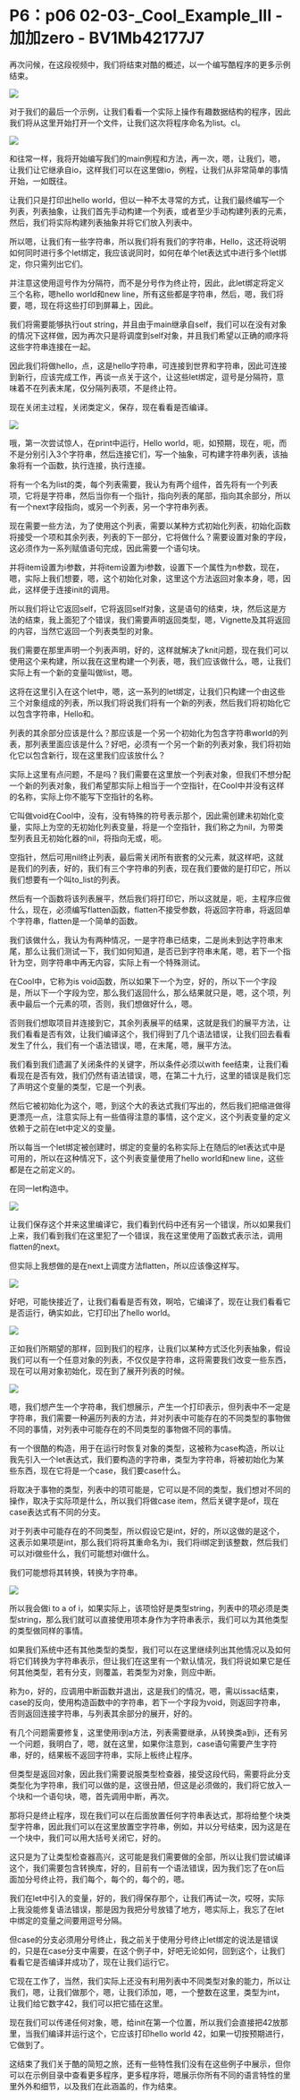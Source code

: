 # P6：p06 02-03-_Cool_Example_III - 加加zero - BV1Mb42177J7

再次问候，在这段视频中，我们将结束对酷的概述，以一个编写酷程序的更多示例结束。

![](img/b7f7f95dfb31e6967bb48ac551b7f059_1.png)

对于我们的最后一个示例，让我们看看一个实际上操作有趣数据结构的程序，因此我们将从这里开始打开一个文件，让我们这次将程序命名为list。cl。



![](img/b7f7f95dfb31e6967bb48ac551b7f059_3.png)

和往常一样，我将开始编写我们的main例程和方法，再一次，嗯，让我们，嗯，让我们让它继承自io，这样我们可以在这里做io，例程，让我们从非常简单的事情开始，一如既往。

让我们只是打印出hello world，但以一种不太寻常的方式，让我们最终编写一个列表，列表抽象，让我们首先手动构建一个列表，或者至少手动构建列表的元素，然后，我们将实际构建列表抽象并将它们放入列表中。

所以嗯，让我们有一些字符串，所以我们将有我们的字符串，Hello，这还将说明如何同时进行多个let绑定，我应该说同时，如何在单个let表达式中进行多个let绑定，你只需列出它们。

并注意这使用逗号作为分隔符，而不是分号作为终止符，因此，此let绑定将定义三个名称，嗯hello world和new line，所有这些都是字符串，然后，嗯，我们将要，嗯，现在将这些打印到屏幕上，因此。

我们将需要能够执行out string，并且由于main继承自self，我们可以在没有对象的情况下这样做，因为再次只是将调度到self对象，并且我们希望以正确的顺序将这些字符串连接在一起。

因此我们将做hello，点，这是hello字符串，可连接到世界和字符串，因此可连接到新行，应该完成工作，再谈一点关于这个，让这些let绑定，逗号是分隔符，意味着不在列表末尾，仅分隔列表项，不是终止符。

现在关闭主过程，关闭类定义，保存，现在看看是否编译。

![](img/b7f7f95dfb31e6967bb48ac551b7f059_5.png)

哦，第一次尝试惊人，在print中运行，Hello world，呃，如预期，现在，呃，而不是分别引入3个字符串，然后连接它们，写一个抽象，可构建字符串列表，该抽象将有一个函数，执行连接，执行连接。

将有一个名为list的类，每个列表需要，我认为有两个组件，首先将有一个列表项，它将是字符串，然后当你有一个指针，指向列表的尾部，指向其余部分，所以有一个next字段指向，或另一个列表，另一个字符串列表。

现在需要一些方法，为了使用这个列表，需要以某种方式初始化列表，初始化函数将接受一个项和其余列表，列表的下一部分，它将做什么？需要设置对象的字段，这必须作为一系列赋值语句完成，因此需要一个语句块。

并将item设置为i参数，并将item设置为i参数，设置下一个属性为n参数，现在，嗯，实际上我们想要，嗯，这个初始化对象，这里这个方法返回对象本身，嗯，因此，这样便于连接init的调用。

所以我们将让它返回self，它将返回self对象，这是语句的结束，块，然后这是方法的结束，我上面犯了个错误，我们需要声明返回类型，嗯，Vignette及其将返回的内容，当然它返回一个列表类型的对象。

我们需要在那里声明一个列表声明，好的，这样就解决了knit问题，现在我们可以使用这个来构建，所以我在这里构建一个列表，嗯，我们应该做什么，嗯，让我们实际上有一个新的变量叫做list，嗯。

这将在这里引入在这个let中，嗯，这一系列的let绑定，让我们只构建一个由这些三个对象组成的列表，所以我们将说我们将有一个新的列表，然后我们将初始化它以包含字符串，Hello和。

列表的其余部分应该是什么？那应该是一个另一个初始化为包含字符串world的列表，那列表里面应该是什么？好吧，必须有一个另一个新的列表对象，我们将初始化它以包含新行，现在这里我们应该放什么？

实际上这里有点问题，不是吗？我们需要在这里放一个列表对象，但我们不想分配一个新的列表对象，我们希望那实际上相当于一个空指针，在Cool中并没有这样的名称，实际上你不能写下空指针的名称。

它叫做void在Cool中，没有，没有特殊的符号表示那个，因此需创建未初始化变量，实际上为空的无初始化列表变量，将是一个空指针，我们称之为nil，为带类型列表且无初始化器的nil，将指向无或，呃。

空指针，然后可用nil终止列表，最后需关闭所有嵌套的父元素，就这样吧，这就是我们的列表，好的，我们有三个字符串的列表，现在我们要做的是打印它，所以我们想要有一个叫to_list的列表。

然后有一个函数将该列表展平，然后我们将打印它，所以这就是，呃，主程序应做什么，现在，必须编写flatten函数，flatten不接受参数，将返回字符串，将返回单个字符串，flatten是一个简单的函数。

我们该做什么，我认为有两种情况，一是字符串已结束，二是尚未到达字符串末尾，那么让我们测试一下，我们如何知道，是否已到字符串末尾，嗯，若下一个指针为空，则字符串中再无内容，实际上有一个特殊测试。

在Cool中，它称为is void函数，所以如果下一个为空，好的，所以下一个字段是，所以下一个字段为空，那么我们返回什么，那么结果就只是，嗯，这个项，列表中最后一个元素的项，否则，我们想做好什么，嗯。

否则我们想取项目并连接到它，其余列表展平的结果，这就是我们的展平方法，让我们看看是否有效，让我们编译这个，我们得到了几个语法错误，让我们回去看看发生了什么，我们有一个语法错误，嗯，在末尾，嗯，展平方法。

我们看到我们遗漏了关闭条件的关键字，所以条件必须以with fee结束，让我们看看现在是否有效，我们仍然有语法错误，嗯，在第二十九行，这里的错误是我们忘了声明这个变量的类型，它是一个列表。

然后它被初始化为这个，嗯，到这个大的表达式我们写出的，然后我们把缩进做得更漂亮一点，注意实际上有一些值得注意的事情，这个定义，这个列表变量的定义依赖于之前在let中定义的变量。

所以每当一个let绑定被创建时，绑定的变量的名称实际上在随后的let表达式中是可用的，所以在这种情况下，这个列表变量使用了hello world和new line，这些都是在之前定义的。

在同一let构造中。

![](img/b7f7f95dfb31e6967bb48ac551b7f059_7.png)

让我们保存这个并来这里编译它，我们看到代码中还有另一个错误，所以如果我们上来，我们看到我们在这里犯了一个错误，我在这里使用了函数式表示法，调用flatten的next。

但实际上我想做的是在next上调度方法flatten，所以应该像这样写。

![](img/b7f7f95dfb31e6967bb48ac551b7f059_9.png)

好吧，可能快接近了，让我们看看是否有效，啊哈，它编译了，现在让我们看看它是否运行，确实如此，它打印出了hello world。



![](img/b7f7f95dfb31e6967bb48ac551b7f059_11.png)

正如我们所期望的那样，回到我们的程序，让我们以某种方式泛化列表抽象，假设我们可以有一个任意对象的列表，不仅仅是字符串，这将需要我们改变一些东西，现在可以用对象初始化，现在到了展开列表的时候。



![](img/b7f7f95dfb31e6967bb48ac551b7f059_13.png)

嗯，我们想产生一个字符串，我们想展示，产生一个打印表示，但列表中不一定是字符串，我们需要一种遍历列表的方法，并对列表中可能存在的不同类型的事物做不同的事情，对列表中可能存在的不同类型的事物做不同的事情。

有一个很酷的构造，用于在运行时恢复对象的类型，这被称为case构造，所以让我先引入一个let表达式，我们要构造的字符串，类型为字符串，将被初始化为某些东西，现在它将是一个case，我们要case什么。

将取决于事物的类型，列表中的项可能是，它可以是不同的类型，我们想对不同的操作，取决于实际项是什么，所以我们将做case item，然后关键字是of，现在case表达式有不同的分支。

对于列表中可能存在的不同类型，所以假设它是int，好的，所以这做的是这个，这表示如果项是int，那么我们将将其重命名为i，我们将i绑定到该整数，然后我们可以对i做些什么，我们可能想对i做什么。

我们可能想将其转换，转换为字符串。

![](img/b7f7f95dfb31e6967bb48ac551b7f059_15.png)

所以我会做i to a of i，如果实际上，该项恰好是类型string，列表中的项必须是类型string，那么我们就可以直接使用项本身作为字符串表示，我们可以为其他类型的类型做同样的事情。

如果我们系统中还有其他类型的类型，我们可以在这里继续列出其他情况以及如何将它们转换为字符串表示，但让我们在这里有一个默认情况，我们将说如果它是任何其他类型，若有分支，则覆盖，若类型为对象，则应中断。

称为o，好的，应调用中断函数并退出，这是我们的情况，嗯，需以issac结束，case的反向，使用构造函数中的字符串，若下一个字段为void，则返回字符串，否则返回连接字符串，与列表其余部分的展开，好的。

有几个问题需要修复，这里使用i到a方法，列表需要继承，从转换类a到i，还有另一个问题，我明白了，嗯，就在这里，如果你注意到，case语句需要产生字符串，好的，结果板不返回字符串，实际上板终止程序。

但类型是返回对象，因此我们需要说服类型检查器，接受这段代码，需要将此分支类型化为字符串，我们可以做的是，这很丑陋，但这是必须做的，我们将它放入一个块和一个语句块，嗯，首先调用中断，再次。

那将只是终止程序，现在我们可以在后面放置任何字符串表达式，那将给整个块类型字符串，因此我们可以在这里放置空字符串，例如，并以分号结束，因为这是在一个块中，我们可以用大括号关闭它，好的。

这只是为了让类型检查器高兴，这可能是我们需要做的全部，所以让我们尝试编译这个，我们需要包含转换库，好的，目前有一个语法错误，因为我们忘了在on后面加分号终止符，我们每个，每个的，每个的，嗯。

我们在let中引入的变量，好的，我们得保存那个，让我们再试一次，哎呀，实际上我没能修复语法错误，那是因为我把分号放错了地方，嗯实际上，我忘了在let中绑定的变量之间要用逗号分隔。

但case的分支必须用分号终止，我之前关于使用分号终止let绑定的说法是错误的，只是在case分支中需要，在这个例子中，好吧无论如何，回到这个，让我们看看它是否编译并成功了，现在让我们运行它。

它现在工作了，当然，我们实际上还没有利用列表中不同类型对象的能力，所以让我们，嗯，让我们做那个，嗯，让我们添加，嗯，一个整数在这里，类型为int，让我们给它数字42，我们可以把它插在这里。

现在我们可以传递任何对象，嗯，给init在第一个位置，所以我们会直接把42放那里，当我们编译并运行这个，它应该打印hello world 42，如果一切按预期进行，它做到了。

这结束了我们关于酷的简短之旅，还有一些特性我们没有在这些例子中展示，但你可以在示例目录中查看更多程序，更多程序将，嗯展示你所有不同的语言特性的里里外外和细节，以及我们在此涵盖的，作为结束。

